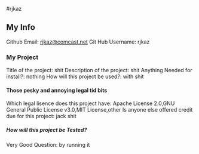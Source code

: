 
#rjkaz

## My Info
Github Email: [rjkaz@comcast.net](mailto:rjkaz@comcast.net)
Git Hub Username: rjkaz

### My Project
Title of the project: shit
Description of the project: shit
Anything Needed for install?: nothing
How will this project be used?: with shit

#### Those pesky and annoying legal tid bits
Which legal lisence does this project have: Apache License 2.0,GNU General Public License v3.0,MIT License,other
Is anyone else offered credit due for this project: jack shit

##### How will this project be Tested?
Very Good Question: by running it 


  